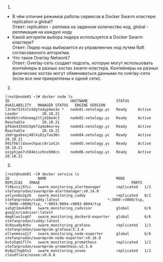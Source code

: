 1.   
- В чём отличие режимов работы сервисов в Docker Swarm кластере: replication и global?  
Ответ: replication - реплика на заданное количество нод, global - репликация на каждую ноду
- Какой алгоритм выбора лидера используется в Docker Swarm кластере?  
Ответ: Лидер нода выбирается из управляючих нод путем Raft согласованного алгоритма.
- Что такое Overlay Network?  
Ответ: Overlay-сеть создает подсеть, которую могут использовать контейнеры в разных хостах swarm-кластера. Контейнеры на разных физических хостах могут обмениваться данными по overlay-сети (если все они прикреплены к одной сети).

2. 

```commandline
[root@node01 ~]# docker node ls
ID                            HOSTNAME             STATUS    AVAILABILITY   MANAGER STATUS   ENGINE VERSION
l3rde753tnln3dyto4yp4ee3o *   node01.netology.yc   Ready     Active         Leader           20.10.21
n9n0btrvhbnmag1tljd1be4c3     node02.netology.yc   Ready     Active         Reachable        20.10.21
gf6de435d415pkf2q4o8exrey     node03.netology.yc   Ready     Active         Reachable        20.10.21
ibdrgpa5eoj48lki8iy7ao36n     node04.netology.yc   Ready     Active                          20.10.21
991fhblldavechpacc8r1at2x     node05.netology.yc   Ready     Active                          20.10.21
oxjphjpe7v584miszhnzb08cs     node06.netology.yc   Ready     Active                          20.10.21

```
3.   
```commandline
[root@node01 ~]# docker service ls
ID             NAME                                MODE         REPLICAS   IMAGE                                          PORTS
fz9kvczj97cc   swarm_monitoring_alertmanager       replicated   1/1        stefanprodan/swarmprom-alertmanager:v0.14.0    
yelyxobo2p26   swarm_monitoring_caddy              replicated   0/1        stefanprodan/caddy:latest                      *:3000->3000/tcp, *:9090->9090/tcp, *:9093-9094->9093-9094/tcp
sa5gt1mvk4h9   swarm_monitoring_cadvisor           global       6/6        google/cadvisor:latest                         
4mgklwv1sq6f   swarm_monitoring_dockerd-exporter   global       6/6        stefanprodan/caddy:latest                      
dc0ouady4nhv   swarm_monitoring_grafana            replicated   1/1        stefanprodan/swarmprom-grafana:5.3.4           
ollwnmeia2jf   swarm_monitoring_node-exporter      global       6/6        stefanprodan/swarmprom-node-exporter:v0.16.0   
kuto5qm1flfn   swarm_monitoring_prometheus         replicated   1/1        stefanprodan/swarmprom-prometheus:v2.5.0       
8v8p17ngb5v2   swarm_monitoring_unsee              replicated   1/1        cloudflare/unsee:v0.8.0                        

```